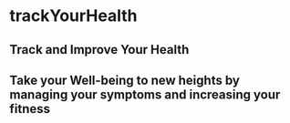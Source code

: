 # trackYourHealth

## Track and Improve Your Health

## Take your Well-being to new heights by managing your symptoms and increasing your fitness  
